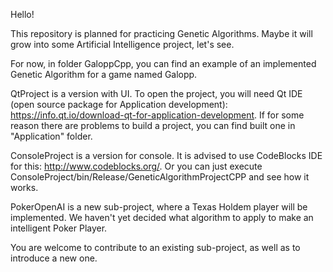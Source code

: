 Hello!

This repository is planned for practicing Genetic Algorithms. Maybe it will grow into some Artificial Intelligence project, let's see.

For now, in folder GaloppCpp, you can find an example of an implemented Genetic Algorithm for a game named Galopp.

QtProject is a version with UI. To open the project, you will need Qt IDE (open source package for Application development): https://info.qt.io/download-qt-for-application-development. If for some reason there are problems to build a project, you can find built one in "Application" folder.

ConsoleProject is a version for console. It is advised to use CodeBlocks IDE for this: http://www.codeblocks.org/. Or you can just execute ConsoleProject/bin/Release/GeneticAlgorithmProjectCPP and see how it works.

PokerOpenAI is a new sub-project, where a Texas Holdem player will be implemented. We haven't yet decided what algorithm to apply to make an intelligent Poker Player.

You are welcome to contribute to an existing sub-project, as well as to introduce a new one.
